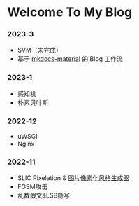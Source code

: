 <!-- ---
hide:
  - toc
--- -->

# Welcome To My Blog

### 2023-3

- SVM（未完成）
- 基于 [mkdocs-material](https://squidfunk.github.io/mkdocs-material/) 的 Blog 工作流

### 2023-1

- 感知机
- 朴素贝叶斯

### 2022-12

- uWSGI
- Nginx

### 2022-11

- SLIC Pixelation & [图片像素化风格生成器](https://alexair059.github.io/SLIC-Pixelation/)
- FGSM攻击
- 乱数假文&LSB隐写